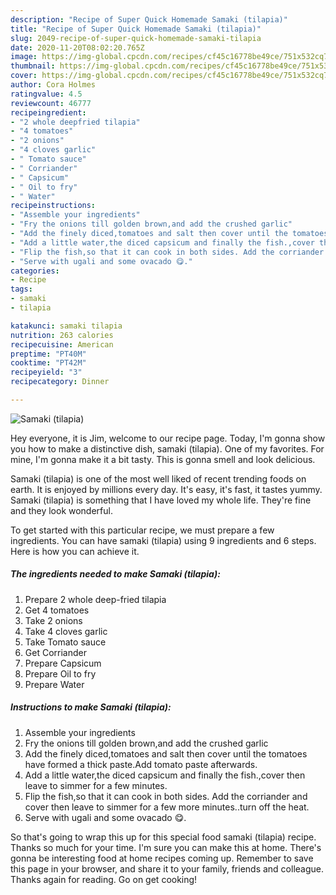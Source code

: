 ```yaml
---
description: "Recipe of Super Quick Homemade Samaki (tilapia)"
title: "Recipe of Super Quick Homemade Samaki (tilapia)"
slug: 2049-recipe-of-super-quick-homemade-samaki-tilapia
date: 2020-11-20T08:02:20.765Z
image: https://img-global.cpcdn.com/recipes/cf45c16778be49ce/751x532cq70/samaki-tilapia-recipe-main-photo.jpg
thumbnail: https://img-global.cpcdn.com/recipes/cf45c16778be49ce/751x532cq70/samaki-tilapia-recipe-main-photo.jpg
cover: https://img-global.cpcdn.com/recipes/cf45c16778be49ce/751x532cq70/samaki-tilapia-recipe-main-photo.jpg
author: Cora Holmes
ratingvalue: 4.5
reviewcount: 46777
recipeingredient:
- "2 whole deepfried tilapia"
- "4 tomatoes"
- "2 onions"
- "4 cloves garlic"
- " Tomato sauce"
- " Corriander"
- " Capsicum"
- " Oil to fry"
- " Water"
recipeinstructions:
- "Assemble your ingredients"
- "Fry the onions till golden brown,and add the crushed garlic"
- "Add the finely diced,tomatoes and salt then cover until the tomatoes have formed a thick paste.Add tomato paste afterwards."
- "Add a little water,the diced capsicum and finally the fish.,cover then leave to simmer for a few minutes."
- "Flip the fish,so that it can cook in both sides. Add the corriander and cover then leave to simmer for a few more minutes..turn off the heat."
- "Serve with ugali and some ovacado 😋."
categories:
- Recipe
tags:
- samaki
- tilapia

katakunci: samaki tilapia 
nutrition: 263 calories
recipecuisine: American
preptime: "PT40M"
cooktime: "PT42M"
recipeyield: "3"
recipecategory: Dinner

---
```



![Samaki (tilapia)](https://img-global.cpcdn.com/recipes/cf45c16778be49ce/751x532cq70/samaki-tilapia-recipe-main-photo.jpg)

Hey everyone, it is Jim, welcome to our recipe page. Today, I'm gonna show you how to make a distinctive dish, samaki (tilapia). One of my favorites. For mine, I'm gonna make it a bit tasty. This is gonna smell and look delicious.



Samaki (tilapia) is one of the most well liked of recent trending foods on earth. It is enjoyed by millions every day. It's easy, it's fast, it tastes yummy. Samaki (tilapia) is something that I have loved my whole life. They're fine and they look wonderful.


To get started with this particular recipe, we must prepare a few ingredients. You can have samaki (tilapia) using 9 ingredients and 6 steps. Here is how you can achieve it.

<!--inarticleads1-->

##### The ingredients needed to make Samaki (tilapia):

1. Prepare 2 whole deep-fried tilapia
1. Get 4 tomatoes
1. Take 2 onions
1. Take 4 cloves garlic
1. Take  Tomato sauce
1. Get  Corriander
1. Prepare  Capsicum
1. Prepare  Oil to fry
1. Prepare  Water




<!--inarticleads2-->

##### Instructions to make Samaki (tilapia):

1. Assemble your ingredients
1. Fry the onions till golden brown,and add the crushed garlic
1. Add the finely diced,tomatoes and salt then cover until the tomatoes have formed a thick paste.Add tomato paste afterwards.
1. Add a little water,the diced capsicum and finally the fish.,cover then leave to simmer for a few minutes.
1. Flip the fish,so that it can cook in both sides. Add the corriander and cover then leave to simmer for a few more minutes..turn off the heat.
1. Serve with ugali and some ovacado 😋.




So that's going to wrap this up for this special food samaki (tilapia) recipe. Thanks so much for your time. I'm sure you can make this at home. There's gonna be interesting food at home recipes coming up. Remember to save this page in your browser, and share it to your family, friends and colleague. Thanks again for reading. Go on get cooking!
